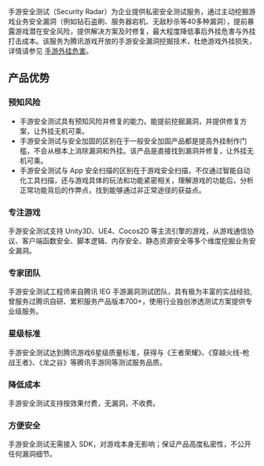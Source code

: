 手游安全测试（Security Radar）为企业提供私密安全测试服务，通过主动挖掘游戏业务安全漏洞（例如钻石盗刷、服务器宕机、无敌秒杀等40多种漏洞），提前暴露游戏潜在安全风险，提供解决方案及时修复，最大程度降低事后外挂危害与外挂打击成本。该服务为腾讯游戏开放的手游安全漏洞挖掘技术，杜绝游戏外挂损失，详情请参见 [手游外挂危害](https://cloud.tencent.com/document/product/574/8818)。

## 产品优势

### 预知风险

- 手游安全测试具有预知风险并修复的能力。能提前挖掘漏洞，并提供修复方案，让外挂无机可乘。  
- 手游安全测试与安全加固的区别在于一般安全加固产品都是提高外挂制作门槛，不会从根本上消除漏洞和外挂。该产品是直接找到漏洞并修复，让外挂无机可乘。  
- 手游安全测试与 App 安全扫描的区别在于游戏安全扫描，不仅通过智能自动化工具扫描，还与游戏具体的玩法和功能紧密相关，理解游戏的功能后，分析正常功能背后的作弊点，找到能够通过非正常途径的获益点。


### 专注游戏

手游安全测试支持 Unity3D、UE4、Cocos2D 等主流引擎的游戏，从游戏通信协议、客户端函数安全、脚本逻辑、内存安全、静态资源安全等多个维度挖掘业务安全漏洞。

### 专家团队

手游安全测试工程师来自腾讯 IEG 手游漏洞测试团队，具有极为丰富的实战经验, 曾服务过腾讯自研、累积服务产品版本700+，使用行业独创渗透测试方案提供专业级服务。

### 星级标准

手游安全测试达到腾讯游戏6星级质量标准，获得与《王者荣耀》、《穿越火线-枪战王者》、《龙之谷》等腾讯手游同等测试服务品质。

### 降低成本

手游安全测试支持按效果付费，无漏洞，不收费。

### 方便安全 

手游安全测试无需接入 SDK，对游戏本身无影响；保证产品高度私密性，不公开任何漏洞细节。

